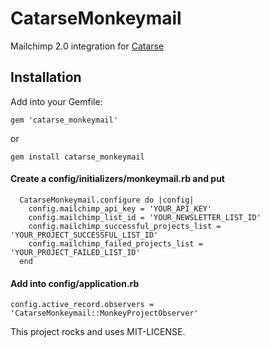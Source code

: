 # CatarseMonkeymail

Mailchimp 2.0 integration for [Catarse](http://github.com/catarse/catarse)


## Installation

Add into your Gemfile:

`gem 'catarse_monkeymail'`

or

`gem install catarse_monkeymail`


#### Create a config/initializers/monkeymail.rb and put

~~~
  CatarseMonkeymail.configure do |config|
    config.mailchimp_api_key = 'YOUR_API_KEY'
    config.mailchimp_list_id = 'YOUR_NEWSLETTER_LIST_ID'
    config.mailchimp_successful_projects_list = 'YOUR_PROJECT_SUCCESSFUL_LIST_ID'
    config.mailchimp_failed_projects_list = 'YOUR_PROJECT_FAILED_LIST_ID'
  end
~~~


#### Add into config/application.rb

`config.active_record.observers = 'CatarseMonkeymail::MonkeyProjectObserver'`


This project rocks and uses MIT-LICENSE.
